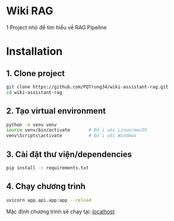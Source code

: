 # Wiki RAG

1 Project nhỏ để tìm hiểu về RAG Pipeline

# Installation
## 1. Clone project
```bash
git clone https://github.com/PQTrung34/wiki-assistant-rag.git
cd wiki-assistant-rag
```

## 2. Tạo virtual environment
```bash
python -m venv venv
source venv/bin/activate       # Đối với Linux/macOS
venv\Scripts\activate          # Đối với Windows
```

## 3. Cài đặt thư viện/dependencies
```bash
pip install -r requirements.txt
```

## 4. Chạy chương trình
```bash
uvicorn app.api.app:app --reload
```

Mặc định chương trình sẽ chạy tại: [localhost](http://localhost:8000)